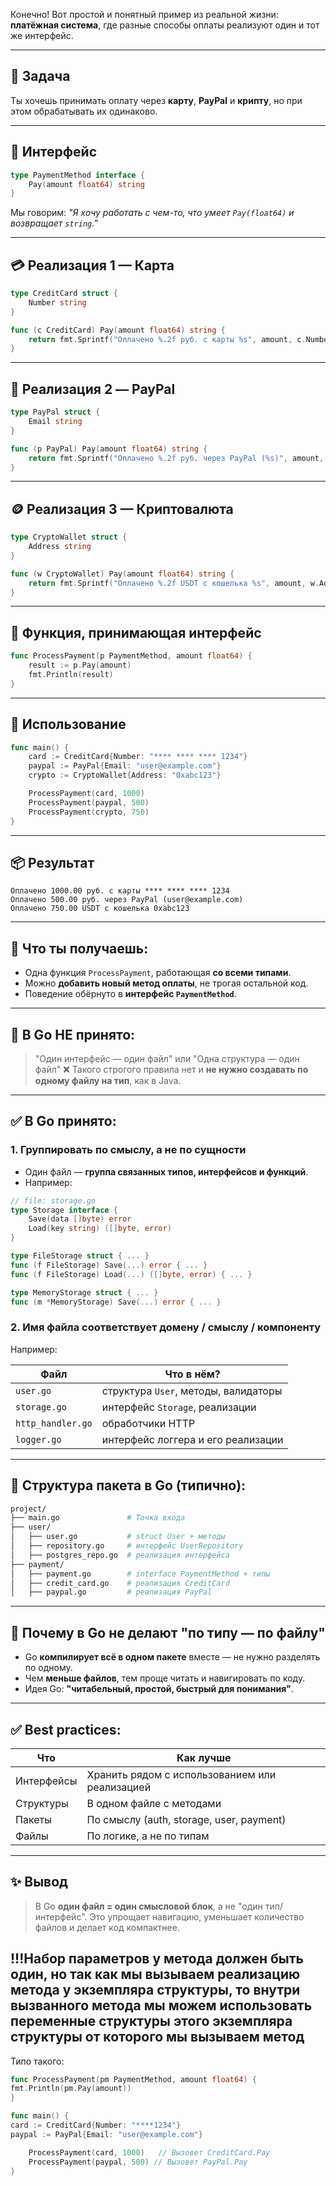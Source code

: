 Конечно! Вот простой и понятный пример из реальной жизни: **платёжная система**, где разные способы оплаты реализуют один и тот же интерфейс.

---

## 🎯 Задача

Ты хочешь принимать оплату через **карту**, **PayPal** и **крипту**, но при этом обрабатывать их одинаково.

---

## 🧩 Интерфейс

```go
type PaymentMethod interface {
    Pay(amount float64) string
}
```

Мы говорим: *"Я хочу работать с чем-то, что умеет `Pay(float64)` и возвращает `string`."*

---

## 💳 Реализация 1 — Карта

```go
type CreditCard struct {
    Number string
}

func (c CreditCard) Pay(amount float64) string {
    return fmt.Sprintf("Оплачено %.2f руб. с карты %s", amount, c.Number)
}
```

---

## 💸 Реализация 2 — PayPal

```go
type PayPal struct {
    Email string
}

func (p PayPal) Pay(amount float64) string {
    return fmt.Sprintf("Оплачено %.2f руб. через PayPal (%s)", amount, p.Email)
}
```

---

## 🪙 Реализация 3 — Криптовалюта

```go
type CryptoWallet struct {
    Address string
}

func (w CryptoWallet) Pay(amount float64) string {
    return fmt.Sprintf("Оплачено %.2f USDT с кошелька %s", amount, w.Address)
}
```

---

## 🚀 Функция, принимающая интерфейс

```go
func ProcessPayment(p PaymentMethod, amount float64) {
    result := p.Pay(amount)
    fmt.Println(result)
}
```

---

## 🧪 Использование

```go
func main() {
    card := CreditCard{Number: "**** **** **** 1234"}
    paypal := PayPal{Email: "user@example.com"}
    crypto := CryptoWallet{Address: "0xabc123"}

    ProcessPayment(card, 1000)
    ProcessPayment(paypal, 500)
    ProcessPayment(crypto, 750)
}
```

---

## 📦 Результат

```
Оплачено 1000.00 руб. с карты **** **** **** 1234  
Оплачено 500.00 руб. через PayPal (user@example.com)  
Оплачено 750.00 USDT с кошелька 0xabc123
```

---

## 🧠 Что ты получаешь:

* Одна функция `ProcessPayment`, работающая **со всеми типами**.
* Можно **добавить новый метод оплаты**, не трогая остальной код.
* Поведение обёрнуто в **интерфейс `PaymentMethod`**.

---



## 🧭 В Go **НЕ принято**:

> "Один интерфейс — один файл" или "Одна структура — один файл"
> ❌ Такого строгого правила нет и **не нужно создавать по одному файлу на тип**, как в Java.

---

## ✅ В Go принято:

### 1. **Группировать по смыслу**, а не по сущности

* Один файл — **группа связанных типов, интерфейсов и функций**.
* Например:

```go
// file: storage.go
type Storage interface {
    Save(data []byte) error
    Load(key string) ([]byte, error)
}

type FileStorage struct { ... }
func (f FileStorage) Save(...) error { ... }
func (f FileStorage) Load(...) ([]byte, error) { ... }

type MemoryStorage struct { ... }
func (m *MemoryStorage) Save(...) error { ... }
```

### 2. **Имя файла соответствует домену / смыслу / компоненту**

Например:

| Файл              | Что в нём?                           |
| ----------------- | ------------------------------------ |
| `user.go`         | структура `User`, методы, валидаторы |
| `storage.go`      | интерфейс `Storage`, реализации      |
| `http_handler.go` | обработчики HTTP                     |
| `logger.go`       | интерфейс логгера и его реализации   |

---

## 📁 Структура пакета в Go (типично):

```bash
project/
├── main.go               # Точка входа
├── user/
│   ├── user.go           # struct User + методы
│   ├── repository.go     # интерфейс UserRepository
│   ├── postgres_repo.go  # реализация интерфейса
├── payment/
│   ├── payment.go        # interface PaymentMethod + типы
│   ├── credit_card.go    # реализация CreditCard
│   ├── paypal.go         # реализация PayPal
```

---

## 🔧 Почему в Go не делают "по типу — по файлу"

* Go **компилирует всё в одном пакете** вместе — не нужно разделять по одному.
* Чем **меньше файлов**, тем проще читать и навигировать по коду.
* Идея Go: **"читабельный, простой, быстрый для понимания"**.

---

## ✅ Best practices:

| Что        | Как лучше                                      |
| ---------- | ---------------------------------------------- |
| Интерфейсы | Хранить рядом с использованием или реализацией |
| Структуры  | В одном файле с методами                       |
| Пакеты     | По смыслу (auth, storage, user, payment)       |
| Файлы      | По логике, а не по типам                       |

---

## ✨ Вывод

> В Go **один файл = один смысловой блок**, а не "один тип/интерфейс".
> Это упрощает навигацию, уменьшает количество файлов и делает код компактнее.

## !!!Набор параметров у метода должен быть один, но так как мы вызываем реализацию метода у экземпляра структуры, то внутри вызванного метода мы можем использовать переменные структуры этого экземпляра структуры от которого мы вызываем метод

Типо такого:

```go
func ProcessPayment(pm PaymentMethod, amount float64) {
fmt.Println(pm.Pay(amount))
}

func main() {
card := CreditCard{Number: "****1234"}
paypal := PayPal{Email: "user@example.com"}

    ProcessPayment(card, 1000)   // Вызовет CreditCard.Pay
    ProcessPayment(paypal, 500) // Вызовет PayPal.Pay
}
```
